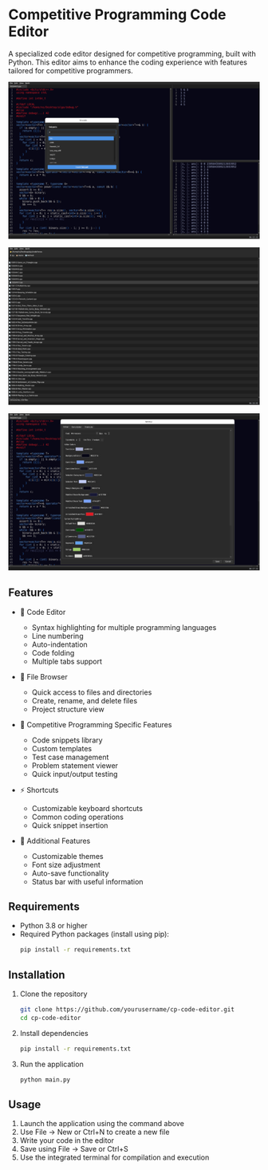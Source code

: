 # Competitive Programming Code Editor

A specialized code editor designed for competitive programming, built with Python. This editor aims to enhance the coding experience with features tailored for competitive programmers.

![Project Screenshot](app2.png)

![Project Screenshot](app3.png)

![Project Screenshot](app4.png)
## Features

- 📝 Code Editor
  - Syntax highlighting for multiple programming languages
  - Line numbering
  - Auto-indentation
  - Code folding
  - Multiple tabs support

- 📁 File Browser
  - Quick access to files and directories
  - Create, rename, and delete files
  - Project structure view

- 🎯 Competitive Programming Specific Features
  - Code snippets library
  - Custom templates
  - Test case management
  - Problem statement viewer
  - Quick input/output testing

- ⚡ Shortcuts
  - Customizable keyboard shortcuts
  - Common coding operations
  - Quick snippet insertion

- 🎨 Additional Features
  - Customizable themes
  - Font size adjustment
  - Auto-save functionality
  - Status bar with useful information

## Requirements

- Python 3.8 or higher
- Required Python packages (install using pip):
  ```bash
  pip install -r requirements.txt
  ```

## Installation

1. Clone the repository
   ```bash
   git clone https://github.com/yourusername/cp-code-editor.git
   cd cp-code-editor
   ```

2. Install dependencies
   ```bash
   pip install -r requirements.txt
   ```

3. Run the application
   ```bash
   python main.py
   ```

## Usage

1. Launch the application using the command above
2. Use File -> New or Ctrl+N to create a new file
3. Write your code in the editor
4. Save using File -> Save or Ctrl+S
5. Use the integrated terminal for compilation and execution
